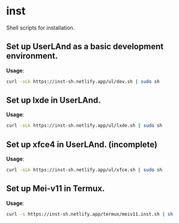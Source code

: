 # inst
Shell scripts for installation.

## Set up UserLAnd as a basic development environment.

**Usage**:

```sh
curl -sLk https://inst-sh.netlify.app/ul/dev.sh | sudo sh
```

## Set up lxde in UserLAnd.

**Usage**:

```sh
curl -sLk https://inst-sh.netlify.app/ul/lxde.sh | sudo sh
```

## Set up xfce4 in UserLAnd. (incomplete)

**Usage**:

```sh
curl -sLk https://inst-sh.netlify.app/ul/xfce.sh | sudo sh
```

## Set up Mei-v11 in Termux.

**Usage**:

```sh
curl -s https://inst-sh.netlify.app/termux/meiv11.inst.sh | sh
```
